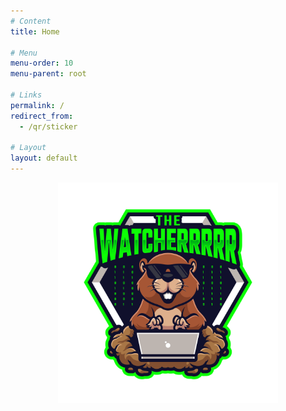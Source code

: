 ```yaml
---
# Content
title: Home

# Menu
menu-order: 10
menu-parent: root

# Links
permalink: /
redirect_from:
  - /qr/sticker

# Layout
layout: default
---
```


<div style="width: 100%; text-align: center">
    <img src="/assets/the-watcherrrrr.png" style="max-width: 70%; max-height: 70%" />
</div>
